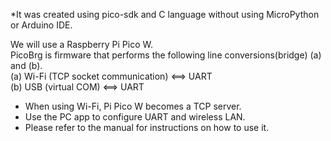 *It was created using pico-sdk and C language without using MicroPython or Arduino IDE.  

We will use a Raspberry Pi Pico W.  
PicoBrg is firmware that performs the following line conversions(bridge) (a) and (b).    
(a) Wi-Fi (TCP socket communication) <==> UART   
(b) USB (virtual COM) <==> UART  

- When using Wi-Fi, Pi Pico W becomes a TCP server. 
- Use the PC app to configure UART and wireless LAN.   
- Please refer to the manual for instructions on how to use it.    

    
 
